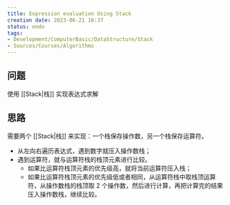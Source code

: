 ```yaml
---
title: Expression evaluation Using Stack
creation date: 2023-06-21 16:37 
status: ondo
tags: 
- Development/ComputerBasic/DataStructure/Stack
- Sources/Courses/Algorithms
---
```


## 问题

使用 [[Stack|栈]] 实现表达式求解

## 思路

需要两个 [[Stack|栈]] 来实现：一个栈保存操作数，另一个栈保存运算符。

- 从左向右遍历表达式，遇到数字就压入操作数栈；
- 遇到运算符，就与运算符栈的栈顶元素进行比较。
	- 如果比运算符栈顶元素的优先级高，就将当前运算符压入栈；
	- 如果比运算符栈顶元素的优先级低或者相同，从运算符栈中取栈顶运算符，从操作数栈的栈顶取 2 个操作数，然后进行计算，再把计算完的结果压入操作数栈，继续比较。
